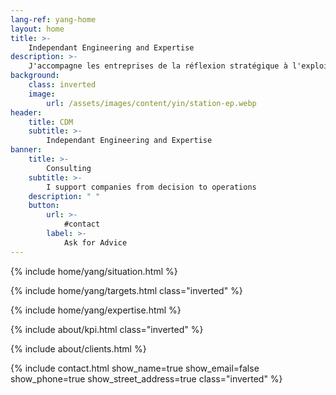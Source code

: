 ```yaml
---
lang-ref: yang-home
layout: home
title: >-
    Independant Engineering and Expertise
description: >-
    J'accompagne les entreprises de la réflexion stratégique à l'exploitation des moyens. Analyse stratégique, définition de projet, structuration, gestion et pilotage, suivi d'exécution, gestion des risques, résolution de dysfonctionnements et de non-performances, amélioration continue.
background:
    class: inverted
    image:
        url: /assets/images/content/yin/station-ep.webp
header:
    title: CDM
    subtitle: >-
        Independant Engineering and Expertise
banner:
    title: >-
        Consulting
    subtitle: >-
        I support companies from decision to operations
    description: " "
    button:
        url: >-
            #contact
        label: >-
            Ask for Advice
---
```


{% include home/yang/situation.html %}

{% include home/yang/targets.html class="inverted" %}

{% include home/yang/expertise.html %}

{% include about/kpi.html class="inverted" %}

{% include about/clients.html %}

{% include contact.html show_name=true show_email=false show_phone=true show_street_address=true class="inverted" %}
